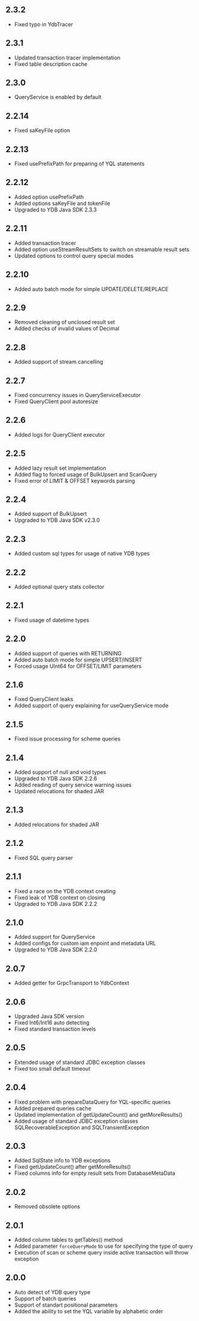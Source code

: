 ## 2.3.2 ##

* Fixed typo in YdbTracer

## 2.3.1 ##

* Updated transaction tracer implementation
* Fixed table description cache

## 2.3.0 ##

* QueryService is enabled by default

## 2.2.14 ##

* Fixed saKeyFile option

## 2.2.13 ##

* Fixed usePrefixPath for preparing of YQL statements

## 2.2.12 ##

* Added option usePrefixPath
* Added options saKeyFile and tokenFile
* Upgraded to YDB Java SDK 2.3.3

## 2.2.11 ##

* Added transaction tracer
* Added option useStreamResultSets to switch on streamable result sets
* Updated options to control query special modes

## 2.2.10 ##

* Added auto batch mode for simple UPDATE/DELETE/REPLACE

## 2.2.9 ##

* Removed cleaning of unclosed result set
* Added checks of invalid values of Decimal

## 2.2.8 ##

* Added support of stream cancelling

## 2.2.7 ##

* Fixed concurrency issues in QueryServiceExecutor
* Fixed QueryClient pool autoresize

## 2.2.6 ##

* Added logs for QueryClient executor

## 2.2.5 ##

* Added lazy result set implementation
* Added flag to forced usage of BulkUpsert and ScanQuery
* Fixed error of LIMIT & OFFSET keywords parsing

## 2.2.4 ##

* Added support of BulkUpsert
* Upgraded to YDB Java SDK v2.3.0

## 2.2.3 ##

* Added custom sql types for usage of native YDB types

## 2.2.2 ##

* Added optional query stats collector

## 2.2.1 ##

* Fixed usage of datetime types

## 2.2.0 ##

* Added support of queries with RETURNING
* Added auto batch mode for simple UPSERT/INSERT
* Forced usage UInt64 for OFFSET/LIMIT parameters

## 2.1.6 ##

* Fixed QueryClient leaks
* Added support of query explaining for useQueryService mode

## 2.1.5 ##

* Fixed issue processing for scheme queries

## 2.1.4 ##

* Added support of null and void types
* Upgraded to YDB Java SDK 2.2.6
* Added reading of query service warning issues
* Updated relocations for shaded JAR

## 2.1.3 ##

* Added relocations for shaded JAR

## 2.1.2 ##

* Fixed SQL query parser

## 2.1.1 ##

* Fixed a race on the YDB context creating
* Fixed leak of YDB context on closing
* Upgraded to YDB Java SDK 2.2.2

## 2.1.0 ##

* Added support for QueryService
* Added configs for custom iam enpoint and metadata URL
* Upgraded to YDB Java SDK 2.2.0

## 2.0.7 ##

* Added getter for GrpcTransport to YdbContext

## 2.0.6 ##

* Upgraded Java SDK version
* Fixed Int6/Int16 auto detecting
* Fixed standard transaction levels

## 2.0.5 ##

* Extended usage of standard JDBC exception classes
* Fixed too small default timeout

## 2.0.4 ##

* Fixed problem with prepareDataQuery for YQL-specific queries
* Added prepared queries cache
* Updated implementation of getUpdateCount() and getMoreResults()
* Added usage of standard JDBC exception classes SQLRecoverableException and SQLTransientException

## 2.0.3 ##

* Added SqlState info to YDB exceptions
* Fixed getUpdateCount() after getMoreResults()
* Fixed columns info for empty result sets from DatabaseMetaData

## 2.0.2 ##

* Removed obsolete options

## 2.0.1 ##

* Added column tables to getTables() method
* Added parameter `forceQueryMode` to use for specifying the type of query
* Execution of scan or scheme query inside active transaction will throw exception

## 2.0.0 ##

* Auto detect of YDB query type
* Support of batch queries
* Support of standart positional parameters
* Added the ability to set the YQL variable by alphabetic order

